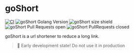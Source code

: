 # goShort
[![CI](https://github.com/Twhyzer/actions/workflows/CI.yaml/badge.svg)](https://github.com/Twhyzer/goShort/actions/workflows/CI.yaml)
![goShort Golang Version](https://img.shields.io/github/go-mod/go-version/Twhyzer/goShort?filename=goShort%2Fgo.mod)
![goShort size shield](https://img.shields.io/github/languages/code-size/Twhyzer/goShort/src)
![goShort Pull Requests open](https://img.shields.io/github/issues-pr/Twhyzer/goShort)
![goShort PullRequests closed](https://img.shields.io/github/issues-pr-closed/Twhyzer/goShort)

goShort is a url shortener to reduce a long link.

> 🚨 Early development state! Do not use it in production